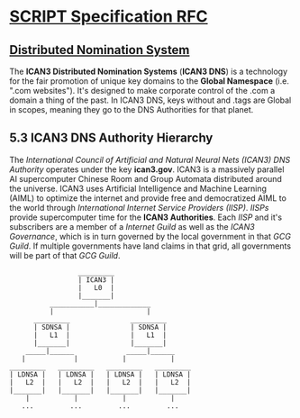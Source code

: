 # [SCRIPT Specification RFC](../readme.md)

## [Distributed Nomination System](readme.md)

The **ICAN3 Distributed Nomination Systems** (**ICAN3 DNS**) is a technology for the fair promotion of unique key domains to the **Global Namespace** (i.e. ".com websites"). It's designed to make corporate control of the .com a domain a thing of the past. In ICAN3 DNS, keys without and .tags are Global in scopes, meaning they go to the DNS Authorities for that planet.

## 5.3 ICAN3 DNS Authority Hierarchy

The *International Council of Artificial and Natural Neural Nets (ICAN3) DNS Authority* operates under the key **ican3.gov**. ICAN3 is a massively parallel AI supercomputer Chinese Room and Group Automata distributed around the universe. ICAN3 uses Artificial Intelligence and Machine Learning (AIML) to optimize the internet and provide free and democratized AIML to the world through *International Internet Service Providers (IISP)*. *IISPs* provide supercomputer time for the **ICAN3 Authorities**. Each *IISP* and it's subscribers are a member of a *Internet Guild* as well as the *ICAN3 Governance*, which is in turn governed by the local government in that *GCG Guild*. If multiple governments have land claims in that grid, all governments will be part of that *GCG Guild*.

```AsciiArt
                 _________
                 | ICAN3 |
                 |   L0  |
                 |_______|
          ___________|_____________
          |                       |
      _________               _________   
      | SDNSA |               | SDNSA |
      |   L1  |               |   L1  |
      |_______|               |_______|
    _____|______             _____|______
   |            |           |           |
_________   _________   _________   _________
| LDNSA |   | LDNSA |   | LDNSA |   | LDNSA |
|   L2  |   |   L2  |   |   L2  |   |   L2  |
|_______|   |_______|   |_______|   |_______|
    |           |           |           |
   ...         ...         ...         ...
```
